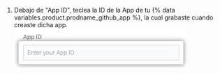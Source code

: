 1. Debajo de "App ID", teclea la ID de la App de tu {% data variables.product.prodname_github_app %}, la cual grabaste cuando creaste dicha app. ![Campo de App ID](/assets/images/help/insights/app-id.png)

